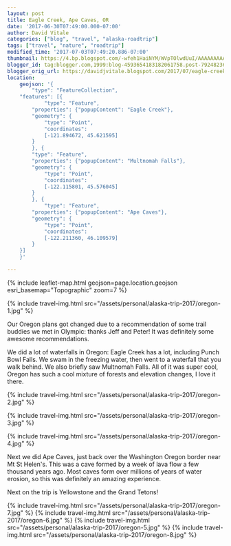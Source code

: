```yaml
---
layout: post
title: Eagle Creek, Ape Caves, OR
date: '2017-06-30T07:49:00.000-07:00'
author: David Vitale
categories: ["blog", "travel", "alaska-roadtrip"]
tags: ["travel", "nature", "roadtrip"]
modified_time: '2017-07-03T07:49:20.886-07:00'
thumbnail: https://4.bp.blogspot.com/-wfeh1HaiNYM/WVpTOlwdUuI/AAAAAAAAAyQ/khiFi4ims0scLrG-pAFj0Ri4RRoSkZvHQCLcBGAs/s72-c/IMG_5441_800x533.JPG
blogger_id: tag:blogger.com,1999:blog-4593654183182061758.post-7924823684763864813
blogger_orig_url: https://davidjvitale.blogspot.com/2017/07/eagle-creek-ape-caves-multnomah.html
location:
    geojson: '{
        "type": "FeatureCollection",
	"features": [{
            "type": "Feature",
   	    "properties": {"popupContent": "Eagle Creek"},
	    "geometry": {
	        "type": "Point",
	        "coordinates":
		    [-121.894672, 45.621595]
	    }
        }, {
	    "type": "Feature",
	    "properties": {"popupContent": "Multnomah Falls"},
	    "geometry": {
	        "type": "Point",
	        "coordinates":
  		    [-122.115801, 45.576045]
	    }
        }, {
            "type": "Feature",
   	    "properties": {"popupContent": "Ape Caves"},
	    "geometry": {
	        "type": "Point",
	        "coordinates":
		    [-122.211360, 46.109579]
	    }	
	}]
    }'

---
```


{% include leaflet-map.html
    geojson=page.location.geojson
    esri_basemap="Topographic"
    zoom=7
%}

{% include travel-img.html src="/assets/personal/alaska-trip-2017/oregon-1.jpg" %}

Our Oregon plans got changed due to a recommendation of some trail buddies we met in Olympic: thanks Jeff and Peter! It was definitely some awesome recommendations. 

We did a lot of waterfalls in Oregon: Eagle Creek has a lot, including Punch Bowl Falls. We swam in the freezing water, then went to a waterfall that you walk behind. We also briefly saw Multnomah Falls. All of it was super cool, Oregon has such a cool mixture of forests and elevation changes, I love it there. 

{% include travel-img.html src="/assets/personal/alaska-trip-2017/oregon-2.jpg" %}

{% include travel-img.html src="/assets/personal/alaska-trip-2017/oregon-3.jpg" %}

{% include travel-img.html src="/assets/personal/alaska-trip-2017/oregon-4.jpg" %}

Next we did Ape Caves, just back over the Washington Oregon border near Mt St Helen's. This was a cave formed by a week of lava flow a few thousand years ago.  Most caves form over millions of years of water erosion, so this was definitely an amazing experience. 

Next on the trip is Yellowstone and the Grand Tetons! 


{% include travel-img.html src="/assets/personal/alaska-trip-2017/oregon-7.jpg" %}
{% include travel-img.html src="/assets/personal/alaska-trip-2017/oregon-6.jpg" %}
{% include travel-img.html src="/assets/personal/alaska-trip-2017/oregon-5.jpg" %}
{% include travel-img.html src="/assets/personal/alaska-trip-2017/oregon-8.jpg" %}

